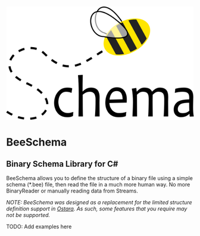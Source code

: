 ![BeeSchema Logo](beeschema.png)

# BeeSchema
## Binary Schema Library for C#

BeeSchema allows you to define the structure of a binary file using a simple schema (*.bee) file, then read the file in a much more human way.  No more BinaryReader or manually reading data from Streams.

*NOTE: BeeSchema was designed as a replacement for the limited structure definition support in [Ostara](https://github.com/Epidal/Ostara).  As such, some features that you require may not be supported.*

TODO: Add examples here
